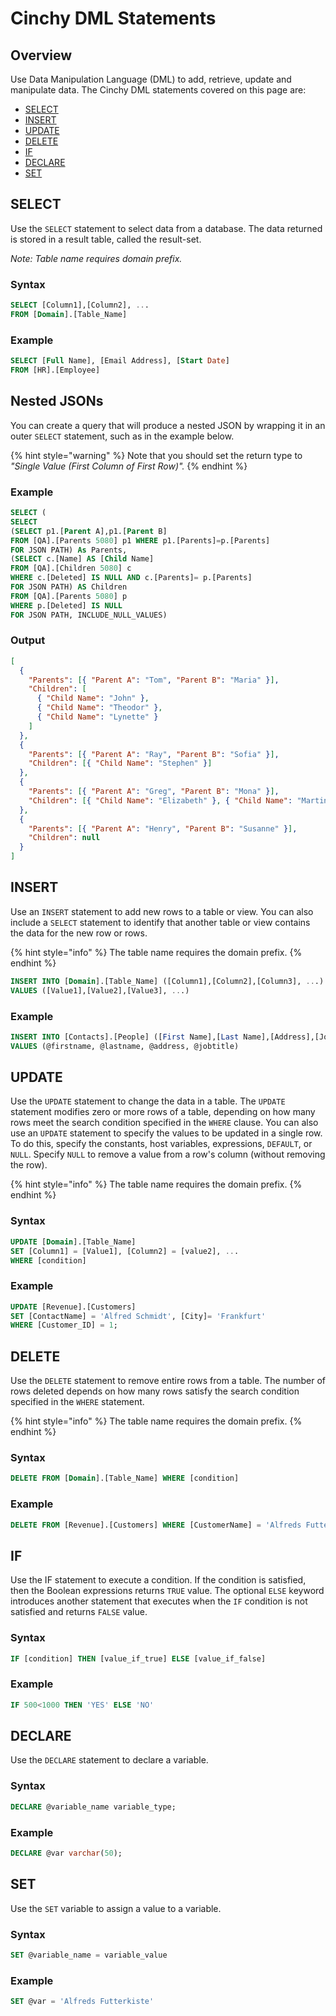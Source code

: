 # Cinchy DML Statements

## Overview

Use Data Manipulation Language (DML) to add, retrieve, update and manipulate data. The Cinchy DML statements covered on this page are:

- [​SELECT](cinchy-dml-statements.md#select)​
- [​INSERT](cinchy-dml-statements.md#insert-1)​
- [​UPDATE​](cinchy-dml-statements.md#update)
- [​DELETE​](cinchy-dml-statements.md#delete)
- ​[IF](cinchy-dml-statements.md#if)​
- [DECLARE​](cinchy-dml-statements.md#declare-variable)
- ​[SET](cinchy-dml-statements.md#set-variable)​

## SELECT <a href="#select" id="select"></a>

Use the `SELECT` statement to select data from a database. The data returned is stored in a result table, called the result-set.

_Note: Table name requires domain prefix._

### Syntax

```sql
SELECT [Column1],[Column2], ...
FROM [Domain].[Table_Name]
```

### Example

```sql
SELECT [Full Name], [Email Address], [Start Date]
FROM [HR].[Employee]
```

## Nested JSONs <a href="#insert" id="insert"></a>

You can create a query that will produce a nested JSON by wrapping it in an outer `SELECT` statement, such as in the example below.

{% hint style="warning" %}
Note that you should set the return type to _"Single Value (First Column of First Row)"._
{% endhint %}

### Example

```sql
SELECT (
SELECT
(SELECT p1.[Parent A],p1.[Parent B]
FROM [QA].[Parents 5080] p1 WHERE p1.[Parents]=p.[Parents]
FOR JSON PATH) As Parents,
(SELECT c.[Name] AS [Child Name]
FROM [QA].[Children 5080] c
WHERE c.[Deleted] IS NULL AND c.[Parents]= p.[Parents]
FOR JSON PATH) AS Children
FROM [QA].[Parents 5080] p
WHERE p.[Deleted] IS NULL
FOR JSON PATH, INCLUDE_NULL_VALUES)

```

### Output

```json
[
  {
    "Parents": [{ "Parent A": "Tom", "Parent B": "Maria" }],
    "Children": [
      { "Child Name": "John" },
      { "Child Name": "Theodor" },
      { "Child Name": "Lynette" }
    ]
  },
  {
    "Parents": [{ "Parent A": "Ray", "Parent B": "Sofia" }],
    "Children": [{ "Child Name": "Stephen" }]
  },
  {
    "Parents": [{ "Parent A": "Greg", "Parent B": "Mona" }],
    "Children": [{ "Child Name": "Elizabeth" }, { "Child Name": "Martin" }]
  },
  {
    "Parents": [{ "Parent A": "Henry", "Parent B": "Susanne" }],
    "Children": null
  }
]
```

## INSERT <a href="#insert" id="insert"></a>

Use an `INSERT` statement to add new rows to a table or view. You can also include a `SELECT` statement to identify that another table or view contains the data for the new row or rows.

{% hint style="info" %}
The table name requires the domain prefix.
{% endhint %}

```sql
INSERT INTO [Domain].[Table_Name] ([Column1],[Column2],[Column3], ...)
VALUES ([Value1],[Value2],[Value3], ...)
```

### Example

```sql
INSERT INTO [Contacts].[People] ([First Name],[Last Name],[Address],[Job Title])
VALUES (@firstname, @lastname, @address, @jobtitle)
```

## UPDATE <a href="#update" id="update"></a>

Use the `UPDATE` statement to change the data in a table. The `UPDATE` statement modifies zero or more rows of a table, depending on how many rows meet the search condition specified in the `WHERE` clause. You can also use an `UPDATE` statement to specify the values to be updated in a single row. To do this, specify the constants, host variables, expressions, `DEFAULT`, or `NULL`. Specify `NULL` to remove a value from a row's column (without removing the row).

{% hint style="info" %}
The table name requires the domain prefix.
{% endhint %}

### Syntax

```sql
UPDATE [Domain].[Table_Name]
SET [Column1] = [Value1], [Column2] = [value2], ...
WHERE [condition]
```

### Example

```sql
UPDATE [Revenue].[Customers]
SET [ContactName] = 'Alfred Schmidt', [City]= 'Frankfurt'
WHERE [Customer_ID] = 1;
```

## DELETE <a href="#delete" id="delete"></a>

Use the `DELETE` statement to remove entire rows from a table. The number of rows deleted depends on how many rows satisfy the search condition specified in the `WHERE` statement.

{% hint style="info" %}
The table name requires the domain prefix.
{% endhint %}

### Syntax

```sql
DELETE FROM [Domain].[Table_Name] WHERE [condition]
```

### Example

```sql
DELETE FROM [Revenue].[Customers] WHERE [CustomerName] = 'Alfreds Futterkiste';
```

## IF <a href="#if" id="if"></a>

Use the IF statement to execute a condition. If the condition is satisfied, then the Boolean expressions returns `TRUE` value. The optional `ELSE` keyword introduces another statement that executes when the `IF` condition is not satisfied and returns `FALSE` value.

### Syntax

```sql
IF [condition] THEN [value_if_true] ELSE [value_if_false]
```

### Example

```sql
IF 500<1000 THEN 'YES' ELSE 'NO'
```

## DECLARE <a href="#declare-variable" id="declare-variable"></a>

Use the `DECLARE` statement to declare a variable.

### Syntax

```sql
DECLARE @variable_name variable_type;
```

### Example

```sql
DECLARE @var varchar(50);
```

## SET <a href="#set-variable" id="set-variable"></a>

Use the `SET` variable to assign a value to a variable.

### Syntax

```sql
SET @variable_name = variable_value
```

### Example

```sql
SET @var = 'Alfreds Futterkiste'
```
